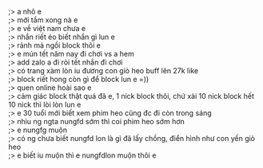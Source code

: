 ;> a nhô e<br>
;> mới tắm xong nà e<br>
;> e về việt nam chưa e<br>
;> nhắn riết éo biết nhắn gì lun e<br>
;> rảnh mà ngồi block thôi e<br>
;> e mún tết năm nay đi chơi vs a hem<br>
;> add zalo a đi ròi tết nhắn đi chơi<br>
;> có trang xàm lòn iu đương con giò heo buff lên 27k like<br>
;> block riết hong còn gì để block lun e =))<br>
;> quen online hoài sao e<br>
;> cảm giác block thật quá đã e, 1 nick block thôi, chứ xài 10 nick block hết 10 nick thì lòi lòn lun e<br>
;> e 30 tuổi mới biết xem phim heo cũng đc đi còn trong sáng<br>
;> nhìu ng ngta nungfd sớm thì coi phim heo sớm hơn<br>
;> e nungfg muộn<br>
;> có ng chưa biết nungfd lon là gì đã lấy chồng, điển hình như con yến giò heo<br>
;> e biết iu muộn thì e nungfdlon muộn thôi e 
